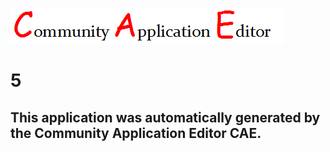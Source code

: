 ![CAE](https://github.com/CAETESTRWTH/CAE-Deployment-Temp/blob/master/img/logo.png)  

5
===================


This application was automatically generated by the Community Application Editor CAE.  
---------------
